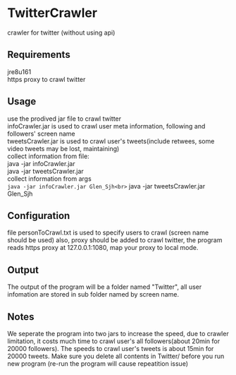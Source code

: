 # TwitterCrawler
crawler for twitter (without using api)

## Requirements
jre8u161<br>
https proxy to crawl twitter

## Usage
use the prodived jar file to crawl twitter<br>
infoCrawler.jar is used to crawl user meta information, following and followers' screen name<br>
tweetsCrawler.jar is used to crawl user's tweets(include retwees, some video tweets may be lost, maintaining)<br>
collect information from file: <br>
java -jar infoCrawler.jar<br>
java -jar tweetsCrawler.jar<br>
collect information from args<br>
``java -jar infoCrawler.jar Glen_Sjh<br>``
java -jar tweetsCrawler.jar Glen_Sjh<br>

## Configuration
file personToCrawl.txt is used to specify users to crawl (screen name should be used)
also, proxy should be added to crawl twitter, the program reads https proxy at 127.0.0.1:1080, map your proxy to local mode.

## Output
The output of the program will be a folder named "Twitter", all user infomation are stored in sub folder named by screen name.

## Notes
We seperate the program into two jars to increase the speed, due to crawler limitation, it costs much time to crawl user's all followers(about 20min for 20000 followers). The speeds to crawl user's tweets is about 15min for 20000 tweets.
Make sure you delete all contents in Twitter/ before you run new program (re-run the program will cause repeatition issue)



